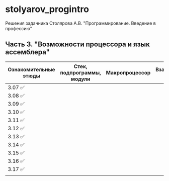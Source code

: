# stolyarov_progintro
 Решения задачника Столярова А.В. "Программирование. Введение в профессию"

## Часть 3. "Возможности процессора и язык ассемблера"
| Ознакомительныe этюды | Стек, подпрограммы, модули | Макропроцессор | Взаимодействие с ОС |
| ------------- | -------------- |------------- |------------ |
| 3.07 :white_check_mark:  |   |   |  |
| 3.08 :white_check_mark:  |   |   |  |
| 3.09 :white_check_mark:  |   |   |  |
| 3.10 :white_check_mark:  |   |   |  |
| 3.11 :white_check_mark:  |   |   |  |
| 3.12 :white_check_mark:  |   |   |  |
| 3.13 :white_check_mark:  |   |   |  |
| 3.14 :white_check_mark:  |   |   |  |
| 3.15 :white_check_mark:  |   |   |  |
| 3.16 :white_check_mark:  |   |   |  |
| 3.17 :white_check_mark:  |   |   |  |
| |   |   |  |

